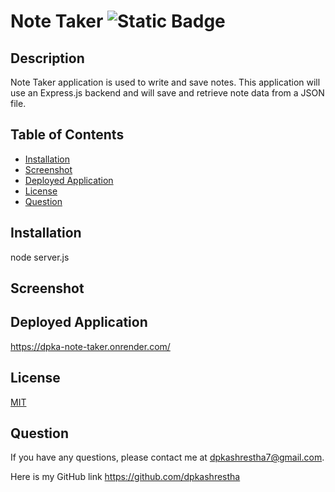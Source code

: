 
  
# Note Taker ![Static Badge](https://img.shields.io/badge/license-MIT-blue)


## Description 

Note Taker application is used to write and save notes. This application will use an Express.js backend and will save and retrieve note data from a JSON file.

## Table of Contents 

- [Installation](#installation)
- [Screenshot](#screenshot)
- [Deployed Application](#deployed-application)
- [License](#license)
- [Question](#question)

## Installation 

node server.js

## Screenshot


## Deployed Application

https://dpka-note-taker.onrender.com/


## License 

<a href=https://opensource.org/licenses/MIT>MIT</a>


## Question 

If you have any questions, please contact me at dpkashrestha7@gmail.com.

Here is my GitHub link 
https://github.com/dpkashrestha